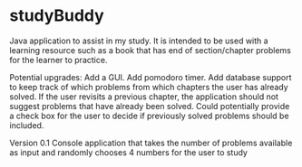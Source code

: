 # studyBuddy
Java application to assist in my study. It is intended to be used with a learning resource such as a book that has 
end of section/chapter problems for the learner to practice.

Potential upgrades:
    Add a GUI. 
    Add pomodoro timer.
    Add database support to keep track of which problems from which chapters the user has already solved. If the user 
    revisits a previous chapter, the application should not suggest problems that have already been solved. Could 
    potentially provide a check box for the user to decide if previously solved problems should be included.

Version 0.1
    Console application that takes the number of problems available as input and randomly chooses 4 numbers for the user 
    to study